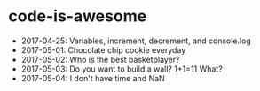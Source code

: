 # code-is-awesome

- 2017-04-25: Variables, increment, decrement, and console.log
- 2017-05-01: Chocolate chip cookie everyday
- 2017-05-02: Who is the best basketplayer?
- 2017-05-03: Do you want to build a wall? 1+1=11 What?
- 2017-05-04: I don't have time and NaN
